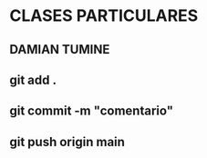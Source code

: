 # CLASES PARTICULARES

## DAMIAN TUMINE

## git add .
## git commit -m "comentario"
## git push origin main